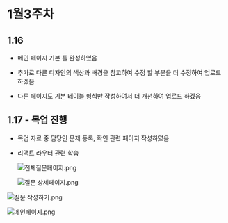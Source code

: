 # 1월3주차

## 1.16

- 메인 페이지 기본 틀 완성하였음

- 추가로 다른 디자인의 색상과 배경을 참고하여 수정 할 부분을 더 수정하여 업로드 하겠음

- 다른 페이지도 기본 테이블 형식만 작성하여서 더 개선하여 업로드 하겠음

## 1.17 - 목업 진행

- 목업 자료 중 담당인 문제 등록, 확인 관련 페이지 작성하였음

- 리액트 라우터 관련 학습
  
  ![전체질문페이지.png](C:\Users\SSAFY\Desktop\SeongDo\S08P12A508\S08P12A508\전체질문페이지.png)
  
  ![질문 상세페이지.png](C:\Users\SSAFY\Desktop\SeongDo\S08P12A508\S08P12A508\질문%20상세페이지.png)



![질문 작성하기.png](C:\Users\SSAFY\Desktop\SeongDo\S08P12A508\S08P12A508\질문%20작성하기.png)

![메인페이지.png](C:\Users\SSAFY\Desktop\SeongDo\S08P12A508\S08P12A508\메인페이지.png)
